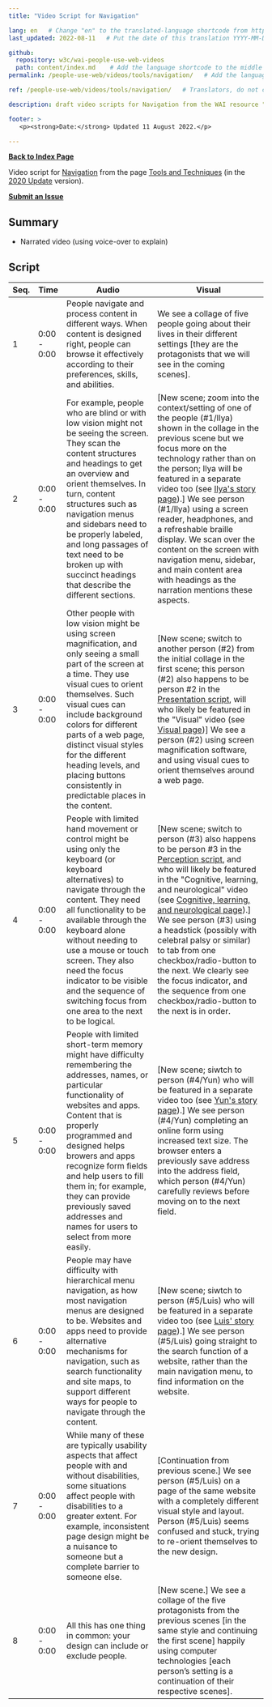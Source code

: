 ```yaml
---
title: "Video Script for Navigation"

lang: en   # Change "en" to the translated-language shortcode from https://www.iana.org/assignments/language-subtag-registry/language-subtag-registry
last_updated: 2022-08-11   # Put the date of this translation YYYY-MM-DD (with month in the middle)

github:
  repository: w3c/wai-people-use-web-videos
  path: content/index.md    # Add the language shortcode to the middle of the filename, for example: content/index.fr.md
permalink: /people-use-web/videos/tools/navigation/   # Add the language shortcode to the end, with no slash at end, for example: /link/to/page/fr

ref: /people-use-web/videos/tools/navigation/   # Translators, do not change this

description: draft video scripts for Navigation from the WAI resource "How People with Disabilities Use the Web"

footer: >
   <p><strong>Date:</strong> Updated 11 August 2022.</p>

---
```


**[Back to Index Page](../../)**

Video script for [Navigation](https://deploy-preview-113--wai-people-use-web.netlify.app/people-use-web/tools-techniques-navigation/) from the page [Tools and Techniques](https://deploy-preview-113--wai-people-use-web.netlify.app/people-use-web/tools-techniques/) (in the [2020 Update](https://github.com/w3c/wai-people-use-web/wiki/Persona-development) version).

**[Submit an Issue](https://github.com/w3c/wai-people-use-web-videos/issues/new?title=[Navigation])**

## Summary

* Narrated video (using voice-over to explain)

## Script

| Seq. | Time | Audio | Visual |
| --- | --- | --- | --- |
| 1 | 0:00 - 0:00 | People navigate and process content in different ways. When content is designed right, people can browse it effectively according to their preferences, skills, and abilities. | We see a collage of five people going about their lives in their different settings [they are the protagonists that we will see in the coming scenes]. |
| 2 | 0:00 - 0:00 | For example, people who are blind or with low vision might not be seeing the screen. They scan the content structures and headings to get an overview and orient themselves. In turn, content structures such as navigation menus and sidebars need to be properly labeled, and long passages of text need to be broken up with succinct headings that describe the different sections. | [New scene; zoom into the context/setting of one of the people (#1/Ilya) shown in the collage in the previous scene but we focus more on the technology rather than on the person; Ilya will be featured in a separate video too (see [Ilya's story page](https://deploy-preview-113--wai-people-use-web.netlify.app/people-use-web/user-stories-three/)).] We see person (#1/Ilya) using a screen reader, headphones, and a refreshable braille display. We scan over the content on the screen with navigation menu, sidebar, and main content area with headings as the narration mentions these aspects. |
| 3 | 0:00 - 0:00 | Other people with low vision might be using screen magnification, and only seeing a small part of the screen at a time. They use visual cues to orient themselves. Such visual cues can include background colors for different parts of a web page, distinct visual styles for the different heading levels, and placing buttons consistently in predictable places in the content. |  [New scene; switch to another person (#2) from the initial collage in the first scene; this person (#2) also happens to be person #2 in the [Presentation script](https://wai-people-use-web-videos.netlify.app/people-use-web/videos/tools/presentation/), will who likely be featured in the "Visual" video (see [Visual page](https://deploy-preview-113--wai-people-use-web.netlify.app/people-use-web/abilities-barriers-visual/))] We see a person (#2) using screen magnification software, and using visual cues to orient themselves around a web page. |
| 4 | 0:00 - 0:00 | People with limited hand movement or control might be using only the keyboard (or keyboard alternatives) to navigate through the content. They need all functionality to be available through the keyboard alone without needing to use a  mouse or touch screen. They also need the focus indicator to be visible and the sequence of switching focus from one area to the next to be logical. | [New scene; switch to person (#3) also happens to be person #3 in the [Perception script](https://wai-people-use-web-videos.netlify.app/people-use-web/videos/tools/perception/), and who will likely be featured in the "Cognitive, learning, and neurological" video (see [Cognitive, learning, and neurological page](https://deploy-preview-113--wai-people-use-web.netlify.app/people-use-web/abilities-barriers-cognitive/)).] We see person (#3) using a headstick (possibly with celebral palsy or similar) to tab from one checkbox/radio-button to the next. We clearly see the focus indicator, and the sequence from one checkbox/radio-button to the next is in order. |
| 5 | 0:00 - 0:00 | People with limited short-term memory might have difficulty remembering the addresses, names, or particular functionality of websites and apps. Content that is properly programmed and designed helps browers and apps recognize form fields and help users to fill them in; for example, they can provide previously saved addresses and names for users to select from more easily. | [New scene; siwtch to person (#4/Yun) who will be featured in a separate video too (see [Yun's story page](https://deploy-preview-113--wai-people-use-web.netlify.app/people-use-web/user-stories-nine/)).] We see person (#4/Yun) completing an online form using increased text size. The browser enters a previously save address into the address field, which person (#4/Yun) carefully reviews before moving on to the next field. |
| 6 | 0:00 - 0:00 | People may have difficulty with hierarchical menu navigation, as how most navigation menus are designed to be. Websites and apps need to provide alternative mechanisms for navigation, such as search functionality and site maps, to support different ways for people to navigate through the content. | [New scene; siwtch to person (#5/Luis) who will be featured in a separate video too (see [Luis' story page](https://deploy-preview-113--wai-people-use-web.netlify.app/people-use-web/user-stories-five/)).] We see person (#5/Luis) going straight to the search function of a website, rather than the main navigation menu, to find information on the website. |
| 7 | 0:00 - 0:00 | While many of these are typically usability aspects that affect people with and without disabilities, some situations affect people with disabilities to a greater extent. For example, inconsistent page design might be a nuisance to someone but a complete barrier to someone else. | [Continuation from previous scene.] We see person (#5/Luis) on a page of the same website with a completely different visual style and layout. Person (#5/Luis) seems confused and stuck, trying to re-orient themselves to the new design. |
| 8 | 0:00 - 0:00 | All this has one thing in common: your design can include or exclude people. | [New scene.] We see a collage of the five protagonists from the previous scenes [in the same style and continuing the first scene] happily using computer technologies [each person’s setting is a continuation of their respective scenes]. |
